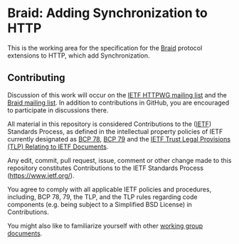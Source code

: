 # Braid: Adding Synchronization to HTTP

This is the working area for the specification for the
[Braid](https://braid.news) protocol extensions to HTTP, which add
Synchronization.

## Contributing

Discussion of this work will occur on the
[IETF HTTPWG mailing list](https://lists.w3.org/Archives/Public/ietf-http-wg/)
and the [Braid mailing list](https://groups.google.com/forum/#!forum/braid-http).
In addition to contributions in GitHub, you are encouraged to participate in
discussions there.

All material in this repository is considered Contributions to the
([IETF](https://www.ietf.org/)) Standards Process, as defined in the
intellectual property policies of IETF currently designated as
[BCP 78](https://www.rfc-editor.org/info/bcp78),
[BCP 79](https://www.rfc-editor.org/info/bcp79) and the
[IETF Trust Legal Provisions (TLP) Relating to IETF Documents](http://trustee.ietf.org/trust-legal-provisions.html).

Any edit, commit, pull request, issue, comment or other change made to this
repository constitutes Contributions to the IETF Standards Process
(https://www.ietf.org/).

You agree to comply with all applicable IETF policies and procedures, including,
BCP 78, 79, the TLP, and the TLP rules regarding code components (e.g. being
subject to a Simplified BSD License) in Contributions.

You might also like to familiarize yourself with other
[working group documents](https://github.com/httpwg/http-extensions/blob/master/CONTRIBUTING.md).